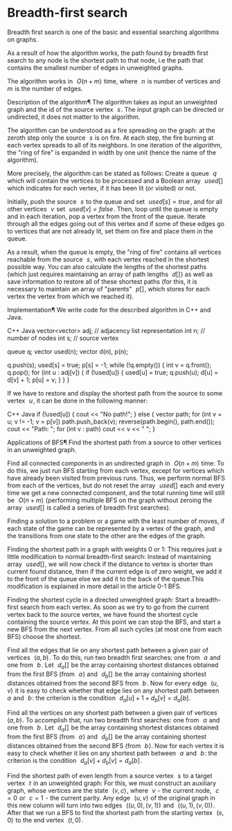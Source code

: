 # Breadth-first search
Breadth first search is one of the basic and essential searching algorithms on graphs.

As a result of how the algorithm works, the path found by breadth first search to any node is the shortest path to that node, i.e the path that contains the smallest number of edges in unweighted graphs.

The algorithm works in  
$O(n + m)$  time, where  
$n$  is number of vertices and  
$m$  is the number of edges.

Description of the algorithm¶
The algorithm takes as input an unweighted graph and the id of the source vertex  
$s$ . The input graph can be directed or undirected, it does not matter to the algorithm.

The algorithm can be understood as a fire spreading on the graph: at the zeroth step only the source  
$s$  is on fire. At each step, the fire burning at each vertex spreads to all of its neighbors. In one iteration of the algorithm, the "ring of fire" is expanded in width by one unit (hence the name of the algorithm).

More precisely, the algorithm can be stated as follows: Create a queue  
$q$  which will contain the vertices to be processed and a Boolean array  
$used[]$  which indicates for each vertex, if it has been lit (or visited) or not.

Initially, push the source  
$s$  to the queue and set  
$used[s] = true$ , and for all other vertices  
$v$  set  
$used[v] = false$ . Then, loop until the queue is empty and in each iteration, pop a vertex from the front of the queue. Iterate through all the edges going out of this vertex and if some of these edges go to vertices that are not already lit, set them on fire and place them in the queue.

As a result, when the queue is empty, the "ring of fire" contains all vertices reachable from the source  
$s$ , with each vertex reached in the shortest possible way. You can also calculate the lengths of the shortest paths (which just requires maintaining an array of path lengths  
$d[]$ ) as well as save information to restore all of these shortest paths (for this, it is necessary to maintain an array of "parents"  
$p[]$ , which stores for each vertex the vertex from which we reached it).

Implementation¶
We write code for the described algorithm in C++ and Java.


C++
Java
vector<vector<int>> adj;  // adjacency list representation
int n; // number of nodes
int s; // source vertex

queue<int> q;
vector<bool> used(n);
vector<int> d(n), p(n);

q.push(s);
used[s] = true;
p[s] = -1;
while (!q.empty()) {
    int v = q.front();
    q.pop();
    for (int u : adj[v]) {
        if (!used[u]) {
            used[u] = true;
            q.push(u);
            d[u] = d[v] + 1;
            p[u] = v;
        }
    }
}

If we have to restore and display the shortest path from the source to some vertex  
$u$ , it can be done in the following manner:


C++
Java
if (!used[u]) {
    cout << "No path!";
} else {
    vector<int> path;
    for (int v = u; v != -1; v = p[v])
        path.push_back(v);
    reverse(path.begin(), path.end());
    cout << "Path: ";
    for (int v : path)
        cout << v << " ";
}

Applications of BFS¶
Find the shortest path from a source to other vertices in an unweighted graph.

Find all connected components in an undirected graph in  
$O(n + m)$  time: To do this, we just run BFS starting from each vertex, except for vertices which have already been visited from previous runs. Thus, we perform normal BFS from each of the vertices, but do not reset the array  
$used[]$  each and every time we get a new connected component, and the total running time will still be  
$O(n + m)$  (performing multiple BFS on the graph without zeroing the array  
$used []$  is called a series of breadth first searches).

Finding a solution to a problem or a game with the least number of moves, if each state of the game can be represented by a vertex of the graph, and the transitions from one state to the other are the edges of the graph.

Finding the shortest path in a graph with weights 0 or 1: This requires just a little modification to normal breadth-first search: Instead of maintaining array  
$used[]$ , we will now check if the distance to vertex is shorter than current found distance, then if the current edge is of zero weight, we add it to the front of the queue else we add it to the back of the queue.This modification is explained in more detail in the article 0-1 BFS.

Finding the shortest cycle in a directed unweighted graph: Start a breadth-first search from each vertex. As soon as we try to go from the current vertex back to the source vertex, we have found the shortest cycle containing the source vertex. At this point we can stop the BFS, and start a new BFS from the next vertex. From all such cycles (at most one from each BFS) choose the shortest.

Find all the edges that lie on any shortest path between a given pair of vertices  
$(a, b)$ . To do this, run two breadth first searches: one from  
$a$  and one from  
$b$ . Let  
$d_a []$  be the array containing shortest distances obtained from the first BFS (from  
$a$ ) and  
$d_b []$  be the array containing shortest distances obtained from the second BFS from  
$b$ . Now for every edge  
$(u, v)$  it is easy to check whether that edge lies on any shortest path between  
$a$  and  
$b$ : the criterion is the condition  
$d_a [u] + 1 + d_b [v] = d_a [b]$ .

Find all the vertices on any shortest path between a given pair of vertices  
$(a, b)$ . To accomplish that, run two breadth first searches: one from  
$a$  and one from  
$b$ . Let  
$d_a []$  be the array containing shortest distances obtained from the first BFS (from  
$a$ ) and  
$d_b []$  be the array containing shortest distances obtained from the second BFS (from  
$b$ ). Now for each vertex it is easy to check whether it lies on any shortest path between  
$a$  and  
$b$ : the criterion is the condition  
$d_a [v] + d_b [v] = d_a [b]$ .

Find the shortest path of even length from a source vertex  
$s$  to a target vertex  
$t$  in an unweighted graph: For this, we must construct an auxiliary graph, whose vertices are the state  
$(v, c)$ , where  
$v$  - the current node,  
$c = 0$  or  
$c = 1$  - the current parity. Any edge  
$(u, v)$  of the original graph in this new column will turn into two edges  
$((u, 0), (v, 1))$  and  
$((u, 1), (v, 0))$ . After that we run a BFS to find the shortest path from the starting vertex  
$(s, 0)$  to the end vertex  
$(t, 0)$ .


